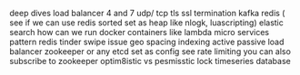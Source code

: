 deep dives
load balancer 4 and 7
udp/ tcp
tls
ssl termination
kafka
redis ( see if we can use redis sorted set as heap like nlogk, luascripting)
elastic search
how can we run docker containers like lambda
micro services pattern
redis tinder swipe issue
geo spacing indexing
active passive load balancer
zookeeper or any etcd set as config see rate limiting you can also subscribe to zookeeper
optim8istic vs pesmisstic lock
timeseries database